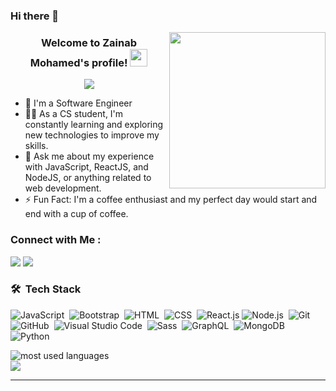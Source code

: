 ### Hi there 👋

<!--
**ZainabMohamed700/ZainabMohamed700** is a ✨ _special_ ✨ repository because its `README.md` (this file) appears on your GitHub profile.

Here are some ideas to get you started:

- 🔭 I’m currently working on ...
- 🌱 I’m currently learning ...
- 👯 I’m looking to collaborate on ...
- 🤔 I’m looking for help with ...
- 💬 Ask me about ...
- 📫 How to reach me: ...
- 😄 Pronouns: ...
- ⚡ Fun fact: ...
-->

<img width="250" align="right" src="https://c.tenor.com/_DOBjnGspYAAAAAM/code-coding.gif">

<h3 align="center">
  Welcome to Zainab Mohamed's profile!
  <img src="https://media.giphy.com/media/hvRJCLFzcasrR4ia7z/giphy.gif" width="28">
</h3>

<!-- Typing SVG by DenverCoder1 - https://github.com/DenverCoder1/readme-typing-svg -->
<p align="center">
  <a href="https://github.com/DenverCoder1/readme-typing-svg"><img src="https://readme-typing-svg.herokuapp.com/?lines=Full-stack%20web%20developer;Always%20learning%20new%20things&font=Fira%20Code&center=true&width=440&height=45&color=f75c7e&vCenter=true&size=22"></a>
</p> 

- 🏢 I'm a Software Engineer
- 👨‍💻 As a CS student, I'm constantly learning and exploring new technologies to improve my skills.
- 💬 Ask me about my experience with JavaScript, ReactJS, and NodeJS, or anything related to web development.
- ⚡ Fun Fact: I'm a coffee enthusiast and my perfect day would start and end with a cup of coffee.


### Connect with Me :

<a href="https://www.linkedin.com/in/zainab-mohamed-a509671a5/" target="_blank"><img src="https://img.shields.io/badge/-Zainab%20Mohamed-0077B5?style=for-the-badge&logo=Linkedin&logoColor=white"/></a>
<a href="https://t.me/@zainabmo700" target="_blank"><img src="https://img.shields.io/badge/-Zainab%20Mohamed-0077B5?style=for-the-badge&logo=Telegram&logoColor=white"/></a>
### 🛠 &nbsp;Tech Stack
![JavaScript](https://img.shields.io/badge/-JavaScript-05122A?style=flat&logo=javascript)&nbsp;
![Bootstrap](https://img.shields.io/badge/-Bootstrap-05122A?style=flat&logo=bootstrap&logoColor=563D7C)&nbsp;
![HTML](https://img.shields.io/badge/-HTML-05122A?style=flat&logo=HTML5)&nbsp;
![CSS](https://img.shields.io/badge/-CSS-05122A?style=flat&logo=CSS3&logoColor=1572B6)&nbsp;
![React.js](https://img.shields.io/badge/-React-05122A?style=flat&logo=react)
![Node.js](https://img.shields.io/badge/-Node.js-05122A?style=flat&logo=node.js&logoColor=339933)&nbsp;
![Git](https://img.shields.io/badge/-Git-05122A?style=flat&logo=git)&nbsp;
![GitHub](https://img.shields.io/badge/-GitHub-05122A?style=flat&logo=github)&nbsp;
![Visual Studio Code](https://img.shields.io/badge/-Visual%20Studio%20Code-05122A?style=flat&logo=visual-studio-code&logoColor=007ACC)&nbsp;
![Sass](https://img.shields.io/badge/-Sass-05122A?style=flat&logo=sass)&nbsp;
![GraphQL](https://img.shields.io/badge/-GraphQL-05122A?style=flat&logo=GraphQL)&nbsp;
![MongoDB](https://img.shields.io/badge/-MongoDB-05122A?style=flat&logo=MongoDB)&nbsp;
![Python](https://img.shields.io/badge/-Python%20-05122A?style=flat&logo=python)&nbsp;




<img align="left" src="https://github-readme-stats.vercel.app/api/top-langs?username=ZainabMohamed&show_icons=true&locale=en&layout=compact&theme=radical" alt="most used languages" />
<br>
<a href="https://komarev.com/ghpvc/?username=zainabmohamed&style=for-the-badge">
    <img src="https://komarev.com/ghpvc/?username=zainabmohamed&style=for-the-badge">
</a>


*************
